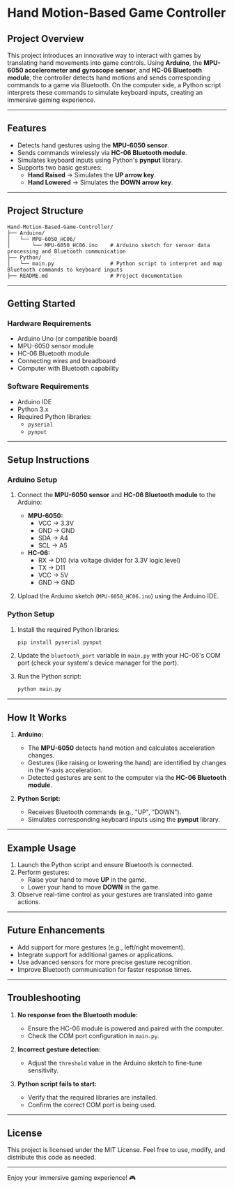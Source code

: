 # Hand Motion-Based Game Controller

## Project Overview

This project introduces an innovative way to interact with games by translating hand movements into game controls. Using **Arduino**, the **MPU-6050 accelerometer and gyroscope sensor**, and **HC-06 Bluetooth module**, the controller detects hand motions and sends corresponding commands to a game via Bluetooth. On the computer side, a Python script interprets these commands to simulate keyboard inputs, creating an immersive gaming experience.

---

## Features

- Detects hand gestures using the **MPU-6050 sensor**.
- Sends commands wirelessly via **HC-06 Bluetooth module**.
- Simulates keyboard inputs using Python's **pynput** library.
- Supports two basic gestures:
  - **Hand Raised** → Simulates the **UP arrow key**.
  - **Hand Lowered** → Simulates the **DOWN arrow key**.

---

## Project Structure

```
Hand-Motion-Based-Game-Controller/
├── Arduino/
│   └── MPU-6050_HC06/
│       └── MPU-6050_HC06.ino    # Arduino sketch for sensor data processing and Bluetooth communication
├── Python/
│   └── main.py                  # Python script to interpret and map Bluetooth commands to keyboard inputs
├── README.md                    # Project documentation
```

---

## Getting Started

### Hardware Requirements

- Arduino Uno (or compatible board)
- MPU-6050 sensor module
- HC-06 Bluetooth module
- Connecting wires and breadboard
- Computer with Bluetooth capability

### Software Requirements

- Arduino IDE
- Python 3.x
- Required Python libraries:
  - `pyserial`
  - `pynput`

---

## Setup Instructions

### Arduino Setup

1. Connect the **MPU-6050 sensor** and **HC-06 Bluetooth module** to the Arduino:
   - **MPU-6050:**
     - VCC → 3.3V
     - GND → GND
     - SDA → A4
     - SCL → A5
   - **HC-06:**
     - RX → D10 (via voltage divider for 3.3V logic level)
     - TX → D11
     - VCC → 5V
     - GND → GND

2. Upload the Arduino sketch (`MPU-6050_HC06.ino`) using the Arduino IDE.

### Python Setup

1. Install the required Python libraries:
   ```bash
   pip install pyserial pynput
   ```

2. Update the `bluetooth_port` variable in `main.py` with your HC-06's COM port (check your system's device manager for the port).

3. Run the Python script:
   ```bash
   python main.py
   ```

---

## How It Works

1. **Arduino:**
   - The **MPU-6050** detects hand motion and calculates acceleration changes.
   - Gestures (like raising or lowering the hand) are identified by changes in the Y-axis acceleration.
   - Detected gestures are sent to the computer via the **HC-06 Bluetooth module**.

2. **Python Script:**
   - Receives Bluetooth commands (e.g., "UP", "DOWN").
   - Simulates corresponding keyboard inputs using the **pynput** library.

---

## Example Usage

1. Launch the Python script and ensure Bluetooth is connected.
2. Perform gestures:
   - Raise your hand to move **UP** in the game.
   - Lower your hand to move **DOWN** in the game.
3. Observe real-time control as your gestures are translated into game actions.

---

## Future Enhancements

- Add support for more gestures (e.g., left/right movement).
- Integrate support for additional games or applications.
- Use advanced sensors for more precise gesture recognition.
- Improve Bluetooth communication for faster response times.

---

## Troubleshooting

1. **No response from the Bluetooth module:**
   - Ensure the HC-06 module is powered and paired with the computer.
   - Check the COM port configuration in `main.py`.

2. **Incorrect gesture detection:**
   - Adjust the `threshold` value in the Arduino sketch to fine-tune sensitivity.

3. **Python script fails to start:**
   - Verify that the required libraries are installed.
   - Confirm the correct COM port is being used.

---

## License

This project is licensed under the MIT License. Feel free to use, modify, and distribute this code as needed.

---

Enjoy your immersive gaming experience! 🎮